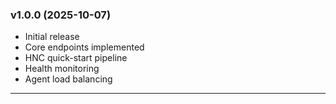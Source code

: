 ### v1.0.0 (2025-10-07)

- Initial release
- Core endpoints implemented
- HNC quick-start pipeline
- Health monitoring
- Agent load balancing

---
